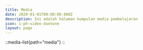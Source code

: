 ```yaml
---
title: Media
date: 2020-01-01T00:00:00.000Z
description: Ini adalah halaman kumpulan media pembelajaran
icon: i-ph-video-duotone
layout: page
---
```


::media-list{path="media"}
::
